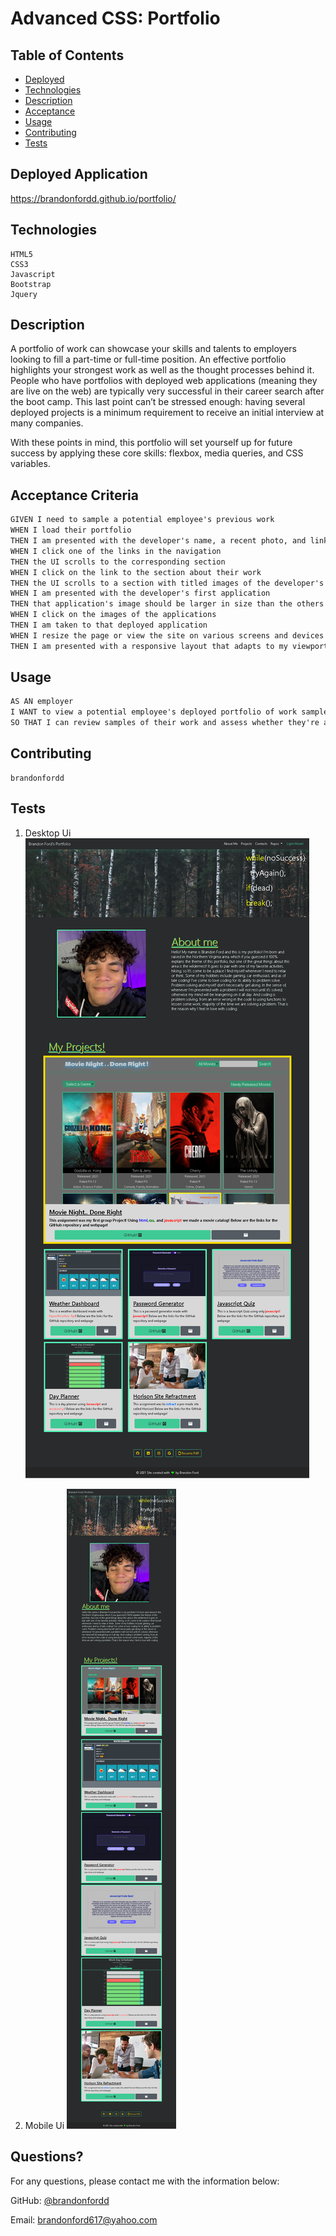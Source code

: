 # Advanced CSS: Portfolio

## Table of Contents
* [Deployed](#deployed)
* [Technologies](#technologies)
* [Description](#description)
* [Acceptance](#acceptance)
* [Usage](#usage)
* [Contributing](#contributing)
* [Tests](#tests)

## Deployed Application 

https://brandonfordd.github.io/portfolio/

## Technologies

```
HTML5
CSS3
Javascript
Bootstrap
Jquery
```

## Description

A portfolio of work can showcase your skills and talents to employers looking to fill a part-time or full-time position. An effective portfolio highlights your strongest work as well as the thought processes behind it. People who have portfolios with deployed web applications (meaning they are live on the web) are typically very successful in their career search after the boot camp. This last point can’t be stressed enough: having several deployed projects is a minimum requirement to receive an initial interview at many companies. 

With these points in mind, this portfolio will set yourself up for future success by applying these core skills: flexbox, media queries, and CSS variables. 

## Acceptance Criteria

```md
GIVEN I need to sample a potential employee's previous work
WHEN I load their portfolio
THEN I am presented with the developer's name, a recent photo, and links to sections about them, their work, and how to contact them
WHEN I click one of the links in the navigation
THEN the UI scrolls to the corresponding section
WHEN I click on the link to the section about their work
THEN the UI scrolls to a section with titled images of the developer's applications
WHEN I am presented with the developer's first application
THEN that application's image should be larger in size than the others
WHEN I click on the images of the applications
THEN I am taken to that deployed application
WHEN I resize the page or view the site on various screens and devices
THEN I am presented with a responsive layout that adapts to my viewport
```

## Usage 

```md
AS AN employer
I WANT to view a potential employee's deployed portfolio of work samples
SO THAT I can review samples of their work and assess whether they're a good candidate for an open position
```

## Contributing
```
brandonfordd
```
## Tests
1. Desktop Ui
![Desktop Ui](https://github.com/brandonfordd/portfolio/blob/main/assets/images/screenshot-1.png)

2. Mobile Ui
![Mobile Ui](https://github.com/brandonfordd/portfolio/blob/main/assets/images/screenshot-2.png)


## Questions?
For any questions, please contact me with the information below:

GitHub: [@brandonfordd](https://api.github.com/users/brandonfordd)

Email: brandonford617@yahoo.com
  